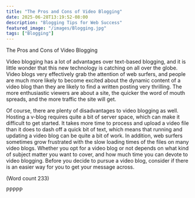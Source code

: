 ```yaml
---
title: "The Pros and Cons of Video Blogging"
date: 2025-06-28T13:19:52-08:00
description: "Blogging Tips for Web Success"
featured_image: "/images/Blogging.jpg"
tags: ["Blogging"]
---
```


The Pros and Cons of Video Blogging

Video blogging has a lot of advantages over text-based
blogging, and it is little wonder that this new
technology is catching on all over the globe. Video
blogs very effectively grab the attention of web surfers,
and people are much more likely to become excited
about the dynamic content of a video blog than they are
likely to find a written posting very thrilling. The more
enthusiastic viewers are about a site, the quicker the
word of mouth spreads, and the more traffic the site will
get. 

Of course, there are plenty of disadvantages to video
blogging as well. Hosting a v-blog requires quite a bit
of server space, which can make it difficult to get
started. It takes more time to process and upload a video
file than it does to dash off a quick bit of text, which
means that running and updating a video blog can be
quite a bit of work. In addition, web surfers sometimes
grow frustrated with the slow loading times of the files
on many video blogs. Whether you opt for a video blog
or not depends on what kind of subject matter you want
to cover, and how much time you can devote to video
blogging. Before you decide to pursue a video blog,
consider if there is an easier way for you to get your
message across. 

(Word count 233)

PPPPP

